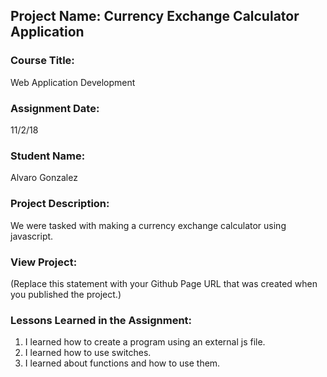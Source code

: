 ## Project Name:  Currency Exchange Calculator Application

### Course Title:
Web Application Development

### Assignment Date:  
11/2/18

### Student Name:  
Alvaro Gonzalez

### Project Description:
We were tasked with making a currency exchange calculator using javascript.

### View Project:
(Replace this statement with your Github Page URL that was created when you 
 published the project.)

### Lessons Learned in the Assignment:
1. I learned how to create a program using an external js file.
2. I learned how to use switches.
3. I learned about functions and how to use them.

